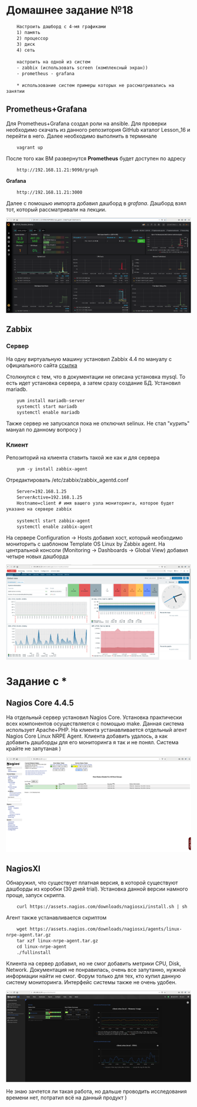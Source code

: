 # Домашнее задание №18

		Настроить дашборд с 4-мя графиками
		1) память
		2) процессор
		3) диск
		4) сеть

		настроить на одной из систем
		- zabbix (использовать screen (комплексный экран))
		- prometheus - grafana
	
		* использование систем примеры которых не рассматривались на занятии

## Prometheus+Grafana

Для Prometheus+Grafana создал роли на ansible.
Для проверки необходимо скачать из данного репозитория GitHub каталог Lesson_16 и перейти в него.
Далее необходимо выполнить в терминале

		vagrant up

После того как ВМ развернутся
**Prometheus** будет доступен по адресу

		http://192.168.11.21:9090/graph

**Grafana**

		http://192.168.11.21:3000

Далее с помошью импорта добавил дашборд в *grafana*. Дашборд взял тот, который рассматривали на лекции.

![Prometheus+Grafana](https://github.com/parshyn-dima/screens/blob/master/lesson18/Prometheus%2BGrafana.png)

## Zabbix
### Сервер
На одну виртуальную машину установил Zabbix 4.4 по мануалу с официального сайта [ссылка](https://www.zabbix.com/ru/download?zabbix=4.4&os_distribution=red_hat_enterprise_linux&os_version=7&db=mysql&ws=apache)

Столкнулся с тем, что в документации не описана установка mysql. То есть идет установка сервера, а затем сразу создание БД.
Установил mariadb.

		yum install mariadb-server
		systemctl start mariadb
		systemctl enable mariadb

Также сервер не запускался пока не отключил selinux. Не стал "курить" мануал по данному вопросу )

### Клиент
Репозиторий на клиента ставить такой же как и для сервера

		yum -y install zabbix-agent

Отредактировать /etc/zabbix/zabbix_agentd.conf

		Server=192.168.1.25
		ServerActive=192.168.1.25
		Hostname=client # имя вашего узла мониторинга, которое будет указано на сервере zabbix

		systemctl start zabbix-agent
		systemctl enable zabbix-agent

На сервере Configuration -> Hosts добавил хост, который необходимо мониторить с шаблоном Template OS Linux by Zabbix agent.
На центральной консоли (Monitoring -> Dashboards -> Global View) добавил четыре новых дашборда

![Zabbix](https://github.com/parshyn-dima/screens/blob/master/lesson18/Zabbix.png)

# Задание с *
## Nagios Core 4.4.5

На отдельный сервер установил Nagios Core. Установка практически всех компонентов осуществляется с помощью make. Данная система использует Apache+PHP.
На клиента устанавливается отдельный агент Nagios Core Linux NRPE Agent. Клиента добавить удалось, а как добавить дашборды для его мониторинга я так и не понял.
Система крайте не запутаная )

![Nagios](https://github.com/parshyn-dima/screens/blob/master/lesson18/Nagios.png)

## NagiosXI

Обнаружил, что существует платная версия, в которой существуют дашборды из коробки (30 дней trial). Установка данной версии намного проще, запуск скрипта.

		curl https://assets.nagios.com/downloads/nagiosxi/install.sh | sh

Агент также устанавливается скриптом

		wget https://assets.nagios.com/downloads/nagiosxi/agents/linux-nrpe-agent.tar.gz
		tar xzf linux-nrpe-agent.tar.gz
		cd linux-nrpe-agent
		./fullinstall

Клиента на сервер добавил, но не смог добавить метрики CPU, Disk, Network. Документация не понравилась, очень все запутанно, нужной информации найти не смог. Форум только для тех, кто купил данную систему мониторинга. Интерфейс системы также не очень удобен.

![NagiosXI](https://github.com/parshyn-dima/screens/blob/master/lesson18/NagiosXI.png)

Не знаю зачтется ли такая работа, но дальше проводить исследования времени нет, потратил всё на данный продукт )

